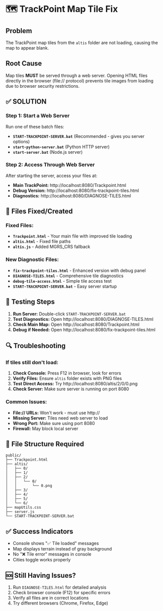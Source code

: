 # 🗺️ TrackPoint Map Tile Fix

## Problem
The TrackPoint map tiles from the `altis` folder are not loading, causing the map to appear blank.

## Root Cause
Map tiles **MUST** be served through a web server. Opening HTML files directly in the browser (file:// protocol) prevents tile images from loading due to browser security restrictions.

## ✅ SOLUTION

### Step 1: Start a Web Server
Run one of these batch files:
- **`START-TRACKPOINT-SERVER.bat`** (Recommended - gives you server options)
- **`start-python-server.bat`** (Python HTTP server)
- **`start-server.bat`** (Node.js server)

### Step 2: Access Through Web Server
After starting the server, access your files at:
- **Main TrackPoint:** http://localhost:8080/Trackpoint.html
- **Debug Version:** http://localhost:8080/fix-trackpoint-tiles.html
- **Diagnostics:** http://localhost:8080/DIAGNOSE-TILES.html

## 🔧 Files Fixed/Created

### Fixed Files:
- **`Trackpoint.html`** - Your main file with improved tile loading
- **`altis.html`** - Fixed file paths
- **`altis.js`** - Added MGRS_CRS fallback

### New Diagnostic Files:
- **`fix-trackpoint-tiles.html`** - Enhanced version with debug panel
- **`DIAGNOSE-TILES.html`** - Comprehensive tile diagnostics
- **`debug-tile-access.html`** - Simple tile access test
- **`START-TRACKPOINT-SERVER.bat`** - Easy server startup

## 🧪 Testing Steps

1. **Run Server:** Double-click `START-TRACKPOINT-SERVER.bat`
2. **Test Diagnostics:** Open http://localhost:8080/DIAGNOSE-TILES.html
3. **Check Main Map:** Open http://localhost:8080/Trackpoint.html
4. **Debug if Needed:** Open http://localhost:8080/fix-trackpoint-tiles.html

## 🔍 Troubleshooting

### If tiles still don't load:

1. **Check Console:** Press F12 in browser, look for errors
2. **Verify Files:** Ensure `altis` folder exists with PNG files
3. **Test Direct Access:** Try http://localhost:8080/altis/2/0/0.png
4. **Check Server:** Make sure server is running on port 8080

### Common Issues:
- **File:// URLs:** Won't work - must use http://
- **Missing Server:** Tiles need web server to load
- **Wrong Port:** Make sure using port 8080
- **Firewall:** May block local server

## 📁 File Structure Required
```
public/
├── Trackpoint.html
├── altis/
│   ├── 0/
│   ├── 1/
│   ├── 2/
│   │   └── 0/
│   │       └── 0.png
│   ├── 3/
│   ├── 4/
│   ├── 5/
│   └── 6/
├── mapUtils.css
├── server.js
└── START-TRACKPOINT-SERVER.bat
```

## ✅ Success Indicators
- Console shows "✅ Tile loaded" messages
- Map displays terrain instead of gray background
- No "❌ Tile error" messages in console
- Cities toggle works properly

## 🆘 Still Having Issues?
1. Run `DIAGNOSE-TILES.html` for detailed analysis
2. Check browser console (F12) for specific errors
3. Verify all files are in correct locations
4. Try different browsers (Chrome, Firefox, Edge)